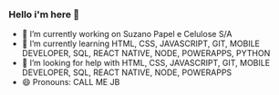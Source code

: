 ### Hello i'm here 👋


- 🔭 I’m currently working on Suzano Papel e Celulose S/A
- 🌱 I’m currently learning HTML, CSS, JAVASCRIPT, GIT, MOBILE DEVELOPER, SQL, REACT NATIVE, NODE, POWERAPPS, PYTHON
- 🤔 I’m looking for help with HTML, CSS, JAVASCRIPT, GIT, MOBILE DEVELOPER, SQL, REACT NATIVE, NODE, POWERAPPS
- 😄 Pronouns: CALL ME JB

